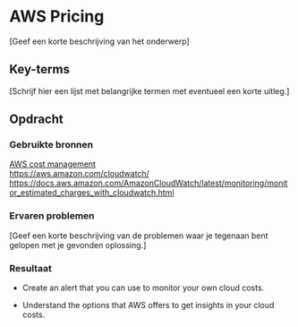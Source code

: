 # AWS Pricing
[Geef een korte beschrijving van het onderwerp]

## Key-terms
[Schrijf hier een lijst met belangrijke termen met eventueel een korte uitleg.]

## Opdracht
### Gebruikte bronnen
[AWS cost management](https://aws.amazon.com/aws-cost-management/?sc_icampaign=Adoption_Campaign_AWSInsights_HA_CostManagement&sc_ichannel=ha&sc_icontent=awssm-3684&sc_ioutcome=Product_Marketing&sc_iplace=2up&trk=ha_a131L0000083VPUQA2~ha_awssm-3684&trkCampaign=AWSInsights_Website_Key_CostManagement)  
https://aws.amazon.com/cloudwatch/  
https://docs.aws.amazon.com/AmazonCloudWatch/latest/monitoring/monitor_estimated_charges_with_cloudwatch.html  

### Ervaren problemen
[Geef een korte beschrijving van de problemen waar je tegenaan bent gelopen met je gevonden oplossing.]

### Resultaat
- Create an alert that you can use to monitor your own cloud costs.  



- Understand the options that AWS offers to get insights in your cloud costs.